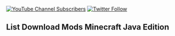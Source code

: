 [![YouTube Channel Subscribers](https://img.shields.io/youtube/channel/subscribers/UCl-9254m-uLrnmWXyd2RxoQ?color=success&label=subscribers%20wartha%20sensei%20&logo=YouTube&style=for-the-badge)][YouTube]
[![Twitter Follow](https://img.shields.io/twitter/follow/banu485?color=success&label=Follow%20Hewartsu&logo=Twitter&style=for-the-badge)][twitter]

## List Download Mods Minecraft Java Edition


[youtube]: https://youtube.com/c/warthasensei
[twitter]: https://twitter.com/banu485
